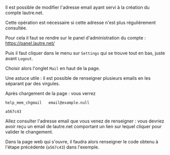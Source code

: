 Il est possible de modifier l'adresse email ayant servi à la création du compte lautre.net.

Cette opération est nécessaire si cette adresse n'est plus régulièrement consultée.

Pour cela il faut se rendre sur le panel d'administration du compte :
https://panel.lautre.net/

Puis il faut cliquer dans le menu sur `Settings` qui se trouve tout en bas, juste avant `Logout`.

Choisir alors l'onglet `Mail` en haut de la page.

Une astuce utile : il est possible de renseigner plusieurs emails en les séparant par des virgules.

Après chargement de la page : vous verrez

`help_mem_chgmail   email@example.null`

`a567c43`



Allez consulter l'adresse email que vous venez de renseigner : vous devriez avoir reçu un email de lautre.net comportant un lien sur lequel cliquer pour valider le changement.

Dans la page web qui s'ouvre, il faudra alors renseigner le code obtenu à l'étape précédente (`a567c43`) dans l'exemple.
